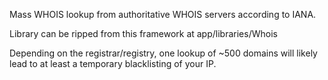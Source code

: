 Mass WHOIS lookup from authoritative WHOIS servers according to IANA. 

Library can be ripped from this framework at app/libraries/Whois

Depending on the registrar/registry, one lookup of ~500 domains will likely lead to at least a temporary blacklisting of your IP.
